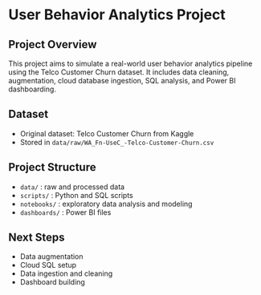 # User Behavior Analytics Project

## Project Overview

This project aims to simulate a real-world user behavior analytics pipeline using the Telco Customer Churn dataset. It includes data cleaning, augmentation, cloud database ingestion, SQL analysis, and Power BI dashboarding.

## Dataset

- Original dataset: Telco Customer Churn from Kaggle  
- Stored in `data/raw/WA_Fn-UseC_-Telco-Customer-Churn.csv`

## Project Structure

- `data/` : raw and processed data  
- `scripts/` : Python and SQL scripts  
- `notebooks/` : exploratory data analysis and modeling  
- `dashboards/` : Power BI files

## Next Steps

- Data augmentation  
- Cloud SQL setup  
- Data ingestion and cleaning  
- Dashboard building
